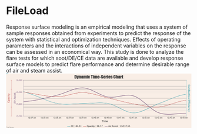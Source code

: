 # FileLoad
Response surface modeling is an empirical modeling that uses a system of sample responses obtained from 
experiments to predict the response of the system with statistical and optimization techniques. 
Effects of operating parameters and the interactions of independent variables on the response can be assessed in an economical way. 
This study is done to analyze the flare tests for which soot/DE/CE data are available and develop response surface models to predict 
flare performance and determine desirable range of air and steam assist.
![Dynamic Chart](https://github.com/priyagup/FileLoad/blob/master/Chart%20(1).png)
